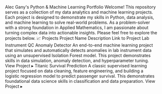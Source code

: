 Alec Gany's Python & Machine Learning Portfolio
Welcome! This repository serves as a collection of my data analytics and machine learning projects. Each project is designed to demonstrate my skills in Python, data analysis, and machine learning to solve real-world problems.
As a problem-solver with a strong foundation in Applied Mathematics, I am passionate about turning complex data into actionable insights. Please feel free to explore the projects below.
📈 Projects
Project Name
Description
Link to Project
Lab Instrument QC Anomaly Detector
An end-to-end machine learning project that simulates and automatically detects anomalies in lab instrument data using an unsupervised Isolation Forest model. This project demonstrates skills in data simulation, anomaly detection, and hyperparameter tuning.
View Project ▸
Titanic Survival Prediction
A classic supervised learning project focused on data cleaning, feature engineering, and building a logistic regression model to predict passenger survival. This demonstrates foundational data science skills in classification and data preparation.
View Project ▸

